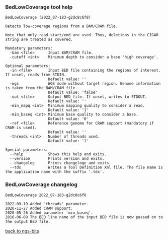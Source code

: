### BedLowCoverage tool help
	BedLowCoverage (2022_07-183-g2dc8c6f8)
	
	Detects low-coverage regions from a BAM/CRAM file.
	
	Note that only read start/end are used. Thus, deletions in the CIGAR string are treated as covered.
	
	Mandatory parameters:
	  -bam <file>      Input BAM/CRAM file.
	  -cutoff <int>    Minimum depth to consider a base 'high coverage'.
	
	Optional parameters:
	  -in <file>       Input BED file containing the regions of interest. If unset, reads from STDIN.
	                   Default value: ''
	  -wgs             WGS mode without target region. Genome information is taken from the BAM/CRAM file.
	                   Default value: 'false'
	  -out <file>      Output BED file. If unset, writes to STDOUT.
	                   Default value: ''
	  -min_mapq <int>  Minimum mapping quality to consider a read.
	                   Default value: '1'
	  -min_baseq <int> Minimum base quality to consider a base.
	                   Default value: '0'
	  -ref <file>      Reference genome for CRAM support (mandatory if CRAM is used).
	                   Default value: ''
	  -threads <int>   Number of threads used.
	                   Default value: '1'
	
	Special parameters:
	  --help           Shows this help and exits.
	  --version        Prints version and exits.
	  --changelog      Prints changeloge and exits.
	  --tdx            Writes a Tool Definition Xml file. The file name is the application name with the suffix '.tdx'.
	
### BedLowCoverage changelog
	BedLowCoverage 2022_07-183-g2dc8c6f8
	
	2022-09-19 Added 'threads' parameter.
	2020-11-27 Added CRAM support.
	2020-05-26 Added parameter 'min_baseq'.
	2016-06-09 The BED line name of the input BED file is now passed on to the output BED file.
[back to ngs-bits](https://github.com/imgag/ngs-bits)